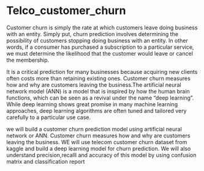 # Telco_customer_churn

Customer churn is simply the rate at which customers leave doing business with an entity. 
Simply put, churn prediction involves determining the possibility of customers stopping doing business with an entity. 
In other words, if a consumer has purchased a subscription to a particular service, we must determine the 
likelihood that the customer would leave or cancel the membership.

It is a critical prediction for many businesses because acquiring new clients often costs more than retaining existing ones.
Customer churn measures how and why are customers leaving the business.The artificial neural network model (ANN) is a model that is 
inspired by how the human brain functions, which can be seen as a revival under the name “deep learning”. While deep learning shows 
great promise in many machine learning approaches, deep learning algorithms are often tuned and tailored very carefully to a particular use case.

we will build a customer churn prediction model using artificial neural network or ANN. Customer churn measures how and why are customers leaving the business.
WE will use telecom customer churn dataset from kaggle and build a deep learning model for churn prediction. 
We will also understand precision,recalll and accuracy of this model by using confusion matrix and classification report
